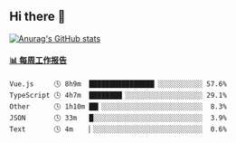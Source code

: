 ## Hi there 👋

[![Anurag's GitHub stats](https://github-readme-stats.vercel.app/api?username=OriLight152)](https://github.com/anuraghazra/github-readme-stats)

<!--
**OriLight152/OriLight152** is a ✨ _special_ ✨ repository because its `README.md` (this file) appears on your GitHub profile.

Here are some ideas to get you started:

- 🔭 I’m currently working on ...
- 🌱 I’m currently learning ...
- 👯 I’m looking to collaborate on ...
- 🤔 I’m looking for help with ...
- 💬 Ask me about ...
- 📫 How to reach me: ...
- 😄 Pronouns: ...
- ⚡ Fun fact: ...
-->

<!-- waka-box start -->
#### <a href="https://gist.github.com/92c8d5b388768c10efcba86e82b7c4fb" target="_blank">📊 每周工作报告</a>
```text
Vue.js     🕓 8h9m  ████████████████▏░░░░░░░░░░░ 57.6%
TypeScript 🕓 4h7m  ████████▏░░░░░░░░░░░░░░░░░░░ 29.1%
Other      🕓 1h10m ██▎░░░░░░░░░░░░░░░░░░░░░░░░░  8.3%
JSON       🕓 33m   █░░░░░░░░░░░░░░░░░░░░░░░░░░░  3.9%
Text       🕓 4m    ▏░░░░░░░░░░░░░░░░░░░░░░░░░░░  0.6%
```
<!-- Powered by https://github.com/journey-ad/waka-box-go . -->
<!-- waka-box end -->
